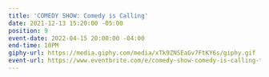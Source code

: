 ```yaml
---
title: 'COMEDY SHOW: Comedy is Calling'
date: 2021-12-13 15:20:00 -05:00
position: 9
event-date: 2022-04-15 20:00:00 -04:00
end-time: 10PM
giphy-url: https://media.giphy.com/media/xTk9ZNSEaGv7FtKY6s/giphy.gif
event-url: https://www.eventbrite.com/e/comedy-show-comedy-is-calling-tickets-311851445067
---
```


